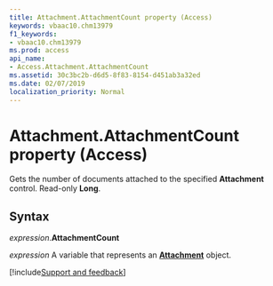 ```yaml
---
title: Attachment.AttachmentCount property (Access)
keywords: vbaac10.chm13979
f1_keywords:
- vbaac10.chm13979
ms.prod: access
api_name:
- Access.Attachment.AttachmentCount
ms.assetid: 30c3bc2b-d6d5-8f83-8154-d451ab3a32ed
ms.date: 02/07/2019
localization_priority: Normal
---
```



# Attachment.AttachmentCount property (Access)

Gets the number of documents attached to the specified **Attachment** control. Read-only **Long**.


## Syntax

_expression_.**AttachmentCount**

_expression_ A variable that represents an **[Attachment](Access.Attachment.md)** object.




[!include[Support and feedback](~/includes/feedback-boilerplate.md)]
